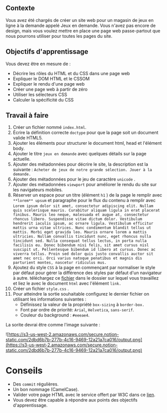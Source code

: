 ## Contexte

Vous avez été chargés de créer un site web pour un magasin de jeux en ligne à la demande appelé Jeux en demande. Vous n'avez pas encore de design, mais vous voulez mettre en place une page web passe-partout que nous pourrons utiliser pour toutes les pages du site.

## Objectifs d'apprentissage

Vous devez être en mesure de :

- Décrire les rôles du HTML et du CSS dans une page web
- Expliquer le DOM HTML et le CSSOM
- Expliquer le rendu d'une page web
- Créer une page web à partir de zéro
- Utiliser les sélecteurs CSS
- Calculer la spécificité du CSS

## Travail à faire

1. Créer un fichier nommé `index.html`.
2. Écrire la définition correcte `doctype` pour que la page soit un document valide HTML5.
3. Ajouter les éléments pour structurer le document html, head et l'élément body.
4. Ajouter le titre `jeux en demande` avec quelques détails sur la page actuelle.
5. Ajouter des métadonnées pour décrire le site, la description est la suivante : `Acheter de jeux de notre grande sélection. Jouer à la demande.`
6. Ajouter des métadonnées pour le jeu de caractère `unicode` .
7. Ajouter des métadonnées `viewport` pour améliorer le rendu du site sur les navigateurs mobiles.
8. Réserver un espace pour un titre (élément `h1` ) de la page le remplir avec `**lorem** upsum` et paragraphe pour le flux du contenu à remplir avec `Lorem ipsum dolor sit amet, consectetur adipiscing elit. Nullam quis scelerisque mauris. Curabitur aliquam ligula in erat placerat finibus. Mauris leo neque, malesuada et augue at, consectetur rhoncus libero. Suspendisse vitae dictum dolor. Vestibulum hendrerit iaculis ipsum, ac ornare ligula. Vestibulum efficitur mattis urna vitae ultrices. Nunc condimentum blandit tellus ut mattis. Morbi eget gravida leo. Mauris ornare lorem a mattis ultricies. Nullam convallis tincidunt nunc, eget rhoncus nulla tincidunt sed. Nulla consequat tellus lectus, in porta nulla facilisis eu. Donec bibendum nisi felis, sit amet cursus nisl suscipit ut. Pellentesque bibendum id libero at cursus. Donec ac viverra tellus. Proin sed dolor quis justo convallis auctor sit amet nec orci. Orci varius natoque penatibus et magnis dis parturient montes, nascetur ridiculus mus.`
9. Ajoutez du style `CSS` à la page en commençant par normaliser le style par défaut pour gérer la différence des styles par défaut d'un navigateur à autre. téléchargez ce [fichier](https://necolas.github.io/normalize.css/8.0.1/normalize.css) dans le dossier sur lequel vous travaillez et liez le avec le document `html` avec l'élément `link.`
10. Créer un fichier `style.css` .
11. Pour atteindre la sortie souhaitable configurez le dernier fichier on utilisant les informations suivantes :
    - Définissez la valeur de la propriété `box-sizing` à `border-box.`
    - Font par ordre de priorité: `Arial`, `Helvetica`, `sans-serif`.
    - Couleur du background : `#eeeae4`.

La sorite devrai être comme l'image suivante : 

![https://s3-us-west-2.amazonaws.com/secure.notion-static.com/2dbd6b7b-277b-4c16-9469-12a21a7ca016/output.png](https://s3-us-west-2.amazonaws.com/secure.notion-static.com/2dbd6b7b-277b-4c16-9469-12a21a7ca016/output.png)

# Conseils

- Des `commit` régulières.
- Un bon nommage (CamelCase).
- Valider votre page HTML avec le service offert par W3C dans ce [lien](https://validator.w3.org/).
- Vous devez être capable à répondre aux points des objectifs d'apprentissage.